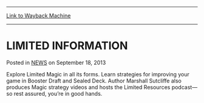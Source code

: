 
---
[Link to Wayback Machine](https://web.archive.org/web/20210502174219/https://magic.wizards.com/en/articles/archive/limited-information-2013-09-18)

[_metadata_:description]:- "Explore Limited Magic in all its forms. Learn strategies for improving your game in Booster Draft and Sealed Deck. Author Marshall Sutcliffe also produces Magic strategy videos and hosts the Limited Resources podcast—so rest assured, you’re in good hands."
[_metadata_:generator]:- "Drupal 7 (http://drupal.org)"
[_metadata_:node]:- "46495"
[_metadata_:publish_date]:- "2013-09-18"
[_metadata_:source]:- "div-main-content"
[_metadata_:title]:- "LIMITED INFORMATION"
[_metadata_:wayback_capture_timestamp]:- "2021-05-02 17:42:19"
[_metadata_:wayback_raw_url]:- "https://web.archive.org/web/20210502174219id_/https://magic.wizards.com/en/articles/archive/limited-information-2013-09-18"
[_metadata_:wayback_url]:- "https://magic.wizards.com/en/articles/archive/limited-information-2013-09-18"
---


LIMITED INFORMATION
===================



 Posted in [NEWS](/en/articles?source=MX_Nav2020)
 on September 18, 2013 










Explore Limited Magic in all its forms. Learn strategies for improving your game in Booster Draft and Sealed Deck. Author Marshall Sutcliffe also produces Magic strategy videos and hosts the Limited Resources podcast—so rest assured, you’re in good hands.







